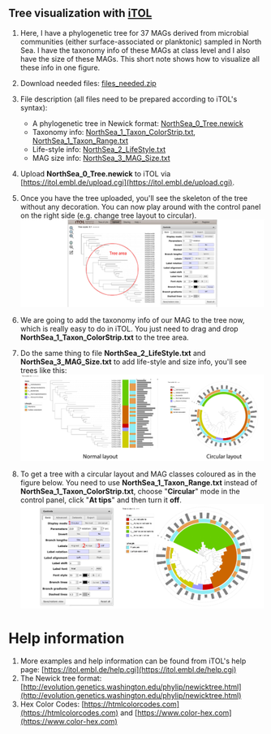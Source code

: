 
## Tree visualization with [iTOL](https://itol.embl.de)

1. Here, I have a phylogenetic tree for 37 MAGs derived from microbial communities (either surface-associated or planktonic) sampled in North Sea.
I have the taxonomy info of these MAGs at class level and I also have the size of these MAGs.
This short note shows how to visualize all these info in one figure.

1. Download needed files: [files_needed.zip](files_needed.zip)

1. File description (all files need to be prepared according to iTOL's syntax):

    + A phylogenetic tree in Newick format: [NorthSea_0_Tree.newick](files_needed/NorthSea_0_Tree.newick)
    + Taxonomy info: [NorthSea_1_Taxon_ColorStrip.txt](files_needed/NorthSea_1_Taxon_ColorStrip.txt), [NorthSea_1_Taxon_Range.txt](files_needed/NorthSea_1_Taxon_Range.txt)
    + Life-style info: [NorthSea_2_LifeStyle.txt](files_needed/NorthSea_2_LifeStyle.txt)
    + MAG size info: [NorthSea_3_MAG_Size.txt](files_needed/NorthSea_3_MAG_Size.txt)

1. Upload **NorthSea_0_Tree.newick** to iTOL via [https://itol.embl.de/upload.cgi](https://itol.embl.de/upload.cgi).

1. Once you have the tree uploaded, you'll see the skeleton of the tree without any decoration. 
You can now play around with the control panel on the right side (e.g. change tree layout to circular).
![Step_1](figures/Step_1.jpg)

1. We are going to add the taxonomy info of our MAG to the tree now, which is really easy to do in iTOL. 
You just need to drag and drop **NorthSea_1_Taxon_ColorStrip.txt**  to the tree area.

1. Do the same thing to file **NorthSea_2_LifeStyle.txt** and **NorthSea_3_MAG_Size.txt** to add life-style and size info, 
you'll see trees like this:
![Tree_1](figures/Tree_1.jpg)

1. To get a tree with a circular layout and MAG classes coloured as in the figure below. 
You need to use **NorthSea_1_Taxon_Range.txt** instead of **NorthSea_1_Taxon_ColorStrip.txt**,
choose "**Circular**" mode in the control panel, click "**At tips**" and then turn it **off**.
![Tree_2](figures/Tree_2.jpg)


# Help information

1. More examples and help information can be found from iTOL's help page: [https://itol.embl.de/help.cgi](https://itol.embl.de/help.cgi)
1. The Newick tree format: [http://evolution.genetics.washington.edu/phylip/newicktree.html](http://evolution.genetics.washington.edu/phylip/newicktree.html)
1. Hex Color Codes: [https://htmlcolorcodes.com](https://htmlcolorcodes.com) and [https://www.color-hex.com](https://www.color-hex.com)
